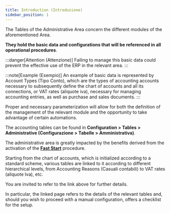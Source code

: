 ```yaml
---
title: Introduction (Introduzione)
sidebar_position: 1
---
```


The Tables of the Administrative Area concern the different modules of the aforementioned Area. 

**They hold the basic data and configurations that will be referenced in all operational procedures**. 

:::danger[Attention (Attenzione)]
Failing to manage this basic data could prevent the effective use of the ERP in the relevant area.
:::

:::note[Example (Esempio)]
An example of basic data is represented by Account Types (Tipo Conto), which are the types of accounting accounts necessary to subsequently define the chart of accounts and all its connections, or VAT rates (aliquote iva), necessary for managing accounting entries, as well as purchase and sales documents.
:::

Proper and necessary parameterization will allow for both the definition of the management of the relevant module and the opportunity to take advantage of certain automations.

The accounting tables can be found in **Configuration > Tables > Administrative (Configurazione > Tabelle > Amministrativa)**.

The administrative area is greatly impacted by the benefits derived from the activation of the [**Fast Start**](/docs/guide/fast-start) procedure.

Starting from the chart of accounts, which is initialized according to a standard scheme, various tables are linked to it according to different hierarchical levels, from Accounting Reasons (Casuali contabili) to VAT rates (aliquote Iva), etc.

You are invited to refer to the link above for further details.

In particular, the linked page refers to the details of the relevant tables and, should you wish to proceed with a manual configuration, offers a checklist for the setup.